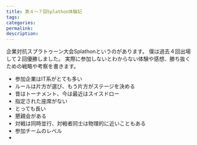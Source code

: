 ```yaml
---
title: 第４〜７回Splathon体験記
tags:
categories:
permalink:
description:
---
```


企業対抗スプラトゥーン大会Splathonというのがあります。
僕は過去４回出場して２回優勝しました。
実際に参加しないとわからない体験や感想、勝ち抜くための戦略や考察を書きます。

<!-- more -->
* 参加企業はIT系がとても多い
* ルールは片方が選び、もう片方がステージを決める
* 昔はトーナメント、今は最近はスイスドロー
* 指定された座席がない
* とっても長い
* 懇親会がある
* 対戦は同時並行、対戦者同士は物理的に近いこともある
* 参加チームのレベル
*
